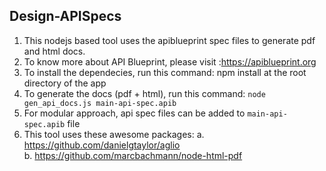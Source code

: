 ## Design-APISpecs
1. This nodejs based tool uses the apiblueprint spec files to generate pdf and html docs.
2. To know more about API Blueprint, please visit :https://apiblueprint.org
3. To install the dependecies, run this command: npm install at the root directory of the app
4. To generate the docs (pdf + html), run this command: 
   ```node gen_api_docs.js main-api-spec.apib```
5. For modular approach, api spec files can be added to ```main-api-spec.apib``` file
6. This tool uses these awesome packages:
      a. https://github.com/danielgtaylor/aglio    
      b. https://github.com/marcbachmann/node-html-pdf    
